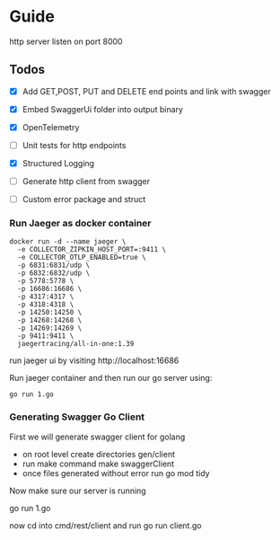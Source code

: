 # Guide

http server listen on port 8000

## Todos

- [x] Add GET,POST, PUT and DELETE end points and link with swagger
- [x] Embed SwaggerUi folder into output binary
- [x] OpenTelemetry
- [ ] Unit tests for http endpoints
- [x] Structured Logging
- [ ] Generate http client from swagger
- [ ] Custom error package and struct


### Run Jaeger as docker container
```
docker run -d --name jaeger \
  -e COLLECTOR_ZIPKIN_HOST_PORT=:9411 \
  -e COLLECTOR_OTLP_ENABLED=true \
  -p 6831:6831/udp \
  -p 6832:6832/udp \
  -p 5778:5778 \
  -p 16686:16686 \
  -p 4317:4317 \
  -p 4318:4318 \
  -p 14250:14250 \
  -p 14268:14268 \
  -p 14269:14269 \
  -p 9411:9411 \
  jaegertracing/all-in-one:1.39
  ```
run jaeger ui by visiting http://localhost:16686

Run jaeger container and then run our go server using:

```
go run 1.go
```


### Generating Swagger Go Client

First we will generate swagger client for golang
* on root level create directories gen/client
* run make command make swaggerClient
* once files generated without error run go mod tidy

Now make sure our server is running 

go run 1.go

now cd into cmd/rest/client and run go run client.go